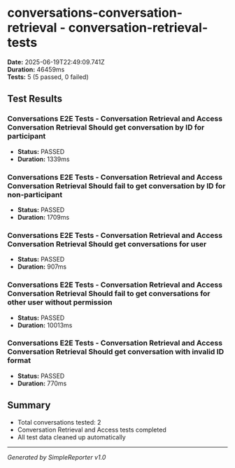 # conversations-conversation-retrieval - conversation-retrieval-tests

**Date:** 2025-06-19T22:49:09.741Z  
**Duration:** 46459ms  
**Tests:** 5 (5 passed, 0 failed)

## Test Results


### Conversations E2E Tests - Conversation Retrieval and Access Conversation Retrieval Should get conversation by ID for participant
- **Status:** PASSED
- **Duration:** 1339ms



### Conversations E2E Tests - Conversation Retrieval and Access Conversation Retrieval Should fail to get conversation by ID for non-participant
- **Status:** PASSED
- **Duration:** 1709ms



### Conversations E2E Tests - Conversation Retrieval and Access Conversation Retrieval Should get conversations for user
- **Status:** PASSED
- **Duration:** 907ms



### Conversations E2E Tests - Conversation Retrieval and Access Conversation Retrieval Should fail to get conversations for other user without permission
- **Status:** PASSED
- **Duration:** 10013ms



### Conversations E2E Tests - Conversation Retrieval and Access Conversation Retrieval Should get conversation with invalid ID format
- **Status:** PASSED
- **Duration:** 770ms



## Summary

- Total conversations tested: 2
- Conversation Retrieval and Access tests completed
- All test data cleaned up automatically

---
*Generated by SimpleReporter v1.0*
